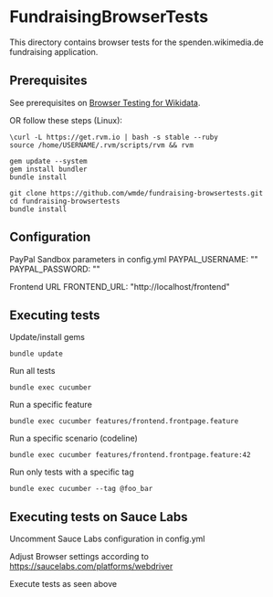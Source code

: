 FundraisingBrowserTests
====================
This directory contains browser tests for the spenden.wikimedia.de fundraising application.

## Prerequisites
See prerequisites on [Browser Testing for Wikidata](https://www.mediawiki.org/wiki/Wikibase/Programmer%27s_guide_to_Wikibase#Browser_Testing_for_Wikidata).

OR follow these steps (Linux):

	\curl -L https://get.rvm.io | bash -s stable --ruby 
	source /home/USERNAME/.rvm/scripts/rvm && rvm
	
	gem update --system
	gem install bundler
	bundle install
	
	git clone https://github.com/wmde/fundraising-browsertests.git
	cd fundraising-browsertests
	bundle install	

## Configuration

PayPal Sandbox parameters in config.yml
	PAYPAL_USERNAME: ""
	PAYPAL_PASSWORD: ""

Frontend URL
	FRONTEND_URL: "http://localhost/frontend"

## Executing tests

Update/install gems
```shell
bundle update
```

Run all tests
```shell
bundle exec cucumber
```

Run a specific feature
```shell
bundle exec cucumber features/frontend.frontpage.feature
```

Run a specific scenario (codeline)
```shell
bundle exec cucumber features/frontend.frontpage.feature:42
```

Run only tests with a specific tag
```shell
bundle exec cucumber --tag @foo_bar
```

## Executing tests on Sauce Labs

Uncomment Sauce Labs configuration in config.yml

Adjust Browser settings according to https://saucelabs.com/platforms/webdriver

Execute tests as seen above